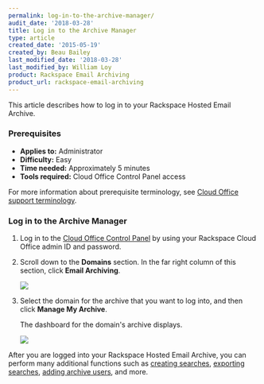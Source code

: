 ```yaml
---
permalink: log-in-to-the-archive-manager/
audit_date: '2018-03-28'
title: Log in to the Archive Manager
type: article
created_date: '2015-05-19'
created_by: Beau Bailey
last_modified_date: '2018-03-28'
last_modified_by: William Loy
product: Rackspace Email Archiving
product_url: rackspace-email-archiving
---
```


This article describes how to log in to your Rackspace Hosted Email Archive.

### Prerequisites

- **Applies to:** Administrator
- **Difficulty:** Easy
- **Time needed:** Approximately 5 minutes
- **Tools required:** Cloud Office Control Panel access

For more information about prerequisite terminology, see [Cloud Office support terminology](/how-to/cloud-office-support-terminology).

### Log in to the Archive Manager

1. Log in to the [Cloud Office Control Panel](https://cp.rackspace.com/) by using your Rackspace Cloud Office admin ID and password.
2. Scroll down to the **Domains** section. In the far right column of this section, click **Email Archiving**.

   <img src="{% asset_path rackspace-email-archiving/log-in-to-the-archive-manager/domains_archive.png %}" />

3. Select the domain for the archive that you want to log into, and then click **Manage My Archive**. 

   The dashboard for the domain's archive displays.

   <img src="{% asset_path rackspace-email-archiving/log-in-to-the-archive-manager/manage_archive.png %}" />

After you are logged into your Rackspace Hosted Email Archive, you can perform many additional functions such as [creating searches](/how-to/create-and-archive-search), [exporting searches](/how-to/export-archive-search-results-in-cloud-office), [adding archive users](/how-to/add-and-edit-archive-users-in-cloud-office), and more.
